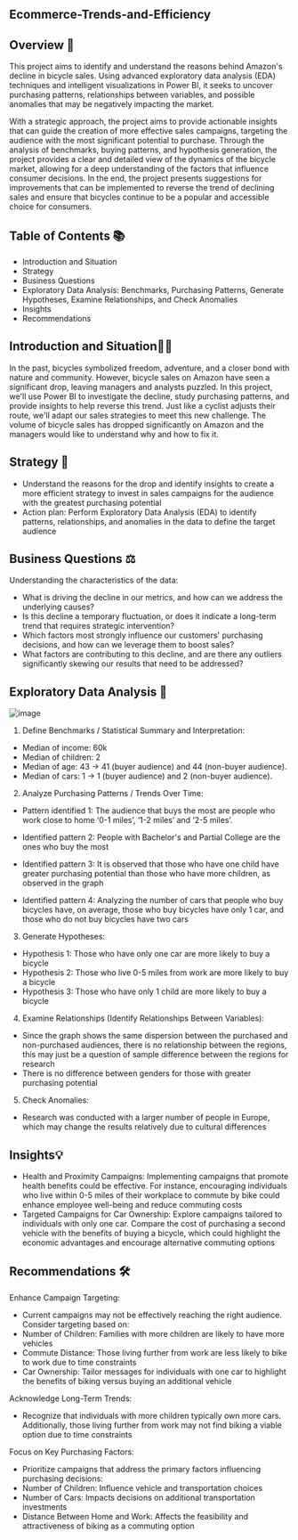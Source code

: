 ## Ecommerce-Trends-and-Efficiency

## Overview 📖

This project aims to identify and understand the reasons behind Amazon's decline in bicycle sales. Using advanced exploratory data analysis (EDA) techniques and intelligent visualizations in Power BI, it seeks to uncover purchasing patterns, relationships between variables, and possible anomalies that may be negatively impacting the market.

With a strategic approach, the project aims to provide actionable insights that can guide the creation of more effective sales campaigns, targeting the audience with the most significant potential to purchase. Through the analysis of benchmarks, buying patterns, and hypothesis generation, the project provides a clear and detailed view of the dynamics of the bicycle market, allowing for a deep understanding of the factors that influence consumer decisions. In the end, the project presents suggestions for improvements that can be implemented to reverse the trend of declining sales and ensure that bicycles continue to be a popular and accessible choice for consumers.

## Table of Contents 📚

- Introduction and Situation
- Strategy
- Business Questions
- Exploratory Data Analysis: Benchmarks, Purchasing Patterns, Generate Hypotheses, Examine Relationships, and Check Anomalies
- Insights
- Recommendations

## Introduction and Situation📝🔎

In the past, bicycles symbolized freedom, adventure, and a closer bond with nature and community. However, bicycle sales on Amazon have seen a significant drop, leaving managers and analysts puzzled. In this project, we'll use Power BI to investigate the decline, study purchasing patterns, and provide insights to help reverse this trend. Just like a cyclist adjusts their route, we'll adapt our sales strategies to meet this new challenge. The volume of bicycle sales has dropped significantly on Amazon and the managers would like to understand why and how to fix it.

## Strategy 🎯

- Understand the reasons for the drop and identify insights to create a more efficient strategy to invest in sales campaigns for the audience with the greatest purchasing potential
- Action plan: Perform Exploratory Data Analysis (EDA) to identify patterns, relationships, and anomalies in the data to define the target audience

## Business Questions ⚖️

Understanding the characteristics of the data:
- What is driving the decline in our metrics, and how can we address the underlying causes?
- Is this decline a temporary fluctuation, or does it indicate a long-term trend that requires strategic intervention?
- Which factors most strongly influence our customers' purchasing decisions, and how can we leverage them to boost sales?
- What factors are contributing to this decline, and are there any outliers significantly skewing our results that need to be addressed?

## Exploratory Data Analysis 📑

![image](https://github.com/user-attachments/assets/715c71b7-c8a1-4616-987e-5de57b83efb0)

1) Define Benchmarks / Statistical Summary and Interpretation:
- Median of income: 60k
- Median of children: 2
- Median of age: 43 → 41 (buyer audience) and 44 (non-buyer audience).
- Median of cars: 1 → 1 (buyer audience) and 2 (non-buyer audience).

2) Analyze Purchasing Patterns / Trends Over Time:
- Pattern identified 1: The audience that buys the most are people who work close to home ‘0-1 miles’, ‘1-2 miles’ and ‘2-5 miles’.

- Identified pattern 2: People with Bachelor's and Partial College are the ones who buy the most
- Identified pattern 3: It is observed that those who have one child have greater purchasing potential than those who have more children, as observed in the graph
- Identified pattern 4: Analyzing the number of cars that people who buy bicycles have, on average, those who buy bicycles have only 1 car, and those who do not buy bicycles have two cars

3) Generate Hypotheses:
- Hypothesis 1: Those who have only one car are more likely to buy a bicycle
- Hypothesis 2: Those who live 0-5 miles from work are more likely to buy a bicycle
- Hypothesis 3: Those who have only 1 child are more likely to buy a bicycle

4) Examine Relationships (Identify Relationships Between Variables):
- Since the graph shows the same dispersion between the purchased and non-purchased audiences, there is no relationship between the regions, this may just be a question of sample difference between the regions for research
- There is no difference between genders for those with greater purchasing potential

5) Check Anomalies:
- Research was conducted with a larger number of people in Europe, which may change the results relatively due to cultural differences

## Insights💡

- Health and Proximity Campaigns: Implementing campaigns that promote health benefits could be effective. For instance, encouraging individuals who live within 0-5 miles of their workplace to commute by bike could enhance employee well-being and reduce commuting costs
- Targeted Campaigns for Car Ownership: Explore campaigns tailored to individuals with only one car. Compare the cost of purchasing a second vehicle with the benefits of buying a bicycle, which could highlight the economic advantages and encourage alternative commuting options

## Recommendations 🛠️

Enhance Campaign Targeting:
- Current campaigns may not be effectively reaching the right audience. Consider targeting based on:
- Number of Children: Families with more children are likely to have more vehicles
- Commute Distance: Those living further from work are less likely to bike to work due to time constraints
- Car Ownership: Tailor messages for individuals with one car to highlight the benefits of biking versus buying an additional vehicle

Acknowledge Long-Term Trends:
- Recognize that individuals with more children typically own more cars. Additionally, those living further from work may not find biking a viable option due to time constraints

Focus on Key Purchasing Factors:
- Prioritize campaigns that address the primary factors influencing purchasing decisions:
- Number of Children: Influence vehicle and transportation choices
- Number of Cars: Impacts decisions on additional transportation investments
- Distance Between Home and Work: Affects the feasibility and attractiveness of biking as a commuting option
